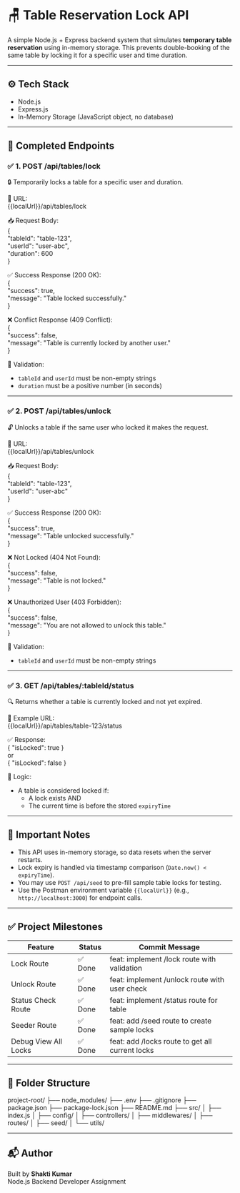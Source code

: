 # 🪑 Table Reservation Lock API

A simple Node.js + Express backend system that simulates **temporary table reservation** using in-memory storage. This prevents double-booking of the same table by locking it for a specific user and time duration.

---

## ⚙️ Tech Stack

- Node.js  
- Express.js  
- In-Memory Storage (JavaScript object, no database)

---

## 🚀 Completed Endpoints

### ✅ 1. POST /api/tables/lock

🔒 Temporarily locks a table for a specific user and duration.

📍 URL:  
{{localUrl}}/api/tables/lock

📥 Request Body:  
{  
  "tableId": "table-123",  
  "userId": "user-abc",  
  "duration": 600  
}

✅ Success Response (200 OK):  
{  
  "success": true,  
  "message": "Table locked successfully."  
}

❌ Conflict Response (409 Conflict):  
{  
  "success": false,  
  "message": "Table is currently locked by another user."  
}

🔐 Validation:  
- `tableId` and `userId` must be non-empty strings  
- `duration` must be a positive number (in seconds)

---

### ✅ 2. POST /api/tables/unlock

🔓 Unlocks a table if the same user who locked it makes the request.

📍 URL:  
{{localUrl}}/api/tables/unlock

📥 Request Body:  
{  
  "tableId": "table-123",  
  "userId": "user-abc"  
}

✅ Success Response (200 OK):  
{  
  "success": true,  
  "message": "Table unlocked successfully."  
}

❌ Not Locked (404 Not Found):  
{  
  "success": false,  
  "message": "Table is not locked."  
}

❌ Unauthorized User (403 Forbidden):  
{  
  "success": false,  
  "message": "You are not allowed to unlock this table."  
}

🔐 Validation:  
- `tableId` and `userId` must be non-empty strings

---

### ✅ 3. GET /api/tables/:tableId/status

🔍 Returns whether a table is currently locked and not yet expired.

📍 Example URL:  
{{localUrl}}/api/tables/table-123/status

✅ Response:  
{ "isLocked": true }  
or  
{ "isLocked": false }

📌 Logic:  
- A table is considered locked if:
  - A lock exists AND
  - The current time is before the stored `expiryTime`

---

## 🧠 Important Notes

- This API uses in-memory storage, so data resets when the server restarts.  
- Lock expiry is handled via timestamp comparison (`Date.now() < expiryTime`).  
- You may use `POST /api/seed` to pre-fill sample table locks for testing.  
- Use the Postman environment variable `{{localUrl}}` (e.g., `http://localhost:3000`) for endpoint calls.

---

## ✅ Project Milestones

Feature               | Status     | Commit Message  
----------------------|------------|------------------------------  
Lock Route            | ✅ Done    | feat: implement /lock route with validation  
Unlock Route          | ✅ Done    | feat: implement /unlock route with user check  
Status Check Route    | ✅ Done    | feat: implement /status route for table  
Seeder Route          | ✅ Done    | feat: add /seed route to create sample locks  
Debug View All Locks  | ✅ Done    | feat: add /locks route to get all current locks  

---

## 📂 Folder Structure

project-root/
├── node_modules/
├── .env
├── .gitignore
├── package.json
├── package-lock.json
├── README.md
├── src/
│   ├── index.js
│   ├── config/
│   ├── controllers/
│   ├── middlewares/
│   ├── routes/
│   ├── seed/
│   └── utils/

---

## 📬 Author

Built by **Shakti Kumar**  
Node.js Backend Developer Assignment
